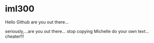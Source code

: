 # iml300

Hello Github are you out there...

seriously,...are you out there...
stop copying Michelle 
do your own text...
cheater!!!
